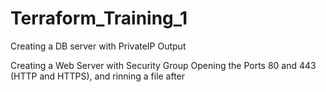 # Terraform_Training_1

Creating a DB server with PrivateIP Output 

Creating a Web Server with Security Group Opening the Ports 80 and 443 (HTTP and HTTPS), and rinning a file after 
